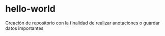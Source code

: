 # hello-world
Creación de repositorio con la finalidad de realizar anotaciones o guardar datos importantes
